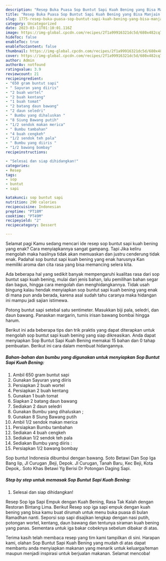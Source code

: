 ```yaml
---
description: "Resep Buka Puasa Sop Buntut Sapi Kuah Bening yang Bisa Manjain Lidah"
title: "Resep Buka Puasa Sop Buntut Sapi Kuah Bening yang Bisa Manjain Lidah"
slug: 1775-resep-buka-puasa-sop-buntut-sapi-kuah-bening-yang-bisa-manjain-lidah
category: Uncategorized
date: 2023-03-11T01:10:01.116Z
image: https://img-global.cpcdn.com/recipes/2f1a99916321dc5d/680x482cq70/sop-buntut-sapi-kuah-bening-foto-resep-utama.jpg
hideToc: false
enableToc: true
enableTocContent: false
thumbnail: https://img-global.cpcdn.com/recipes/2f1a99916321dc5d/680x482cq70/sop-buntut-sapi-kuah-bening-foto-resep-utama.jpg
cover: https://img-global.cpcdn.com/recipes/2f1a99916321dc5d/680x482cq70/sop-buntut-sapi-kuah-bening-foto-resep-utama.jpg
author: Admin
authorAv: notfound
ratingvalue: 3.9
reviewcount: 21
recipeingredient:
- "650 gram buntut sapi"
- " Sayuran yang diiris"
- "2 buah wortel"
- "2 buah kentang"
- "1 buah tomat"
- "2 batang daun bawang"
- "2 daun seledri"
- " Bumbu yang dihaluskan "
- "8 Siung Bawang putih"
- "1/2 sendok makan merica"
- " Bumbu tambahan"
- "4 buah cengkeh"
- "1/2 sendok teh pala"
- " Bumbu yang diiris "
- "1/2 bawang bombay"
recipeinstructions:

- "Selesai dan siap dihidangkan!"
categories:
- Resep
tags:
- sop
- buntut
- sapi

katakunci: sop buntut sapi 
nutrition: 290 calories
recipecuisine: Indonesian
preptime: "PT18M"
cooktime: "PT49M"
recipeyield: "2"
recipecategory: Dessert

---
```



Selamat pagi Kamu sedang mencari ide resep sop buntut sapi kuah bening yang enak? Cara menyiapkannya sangat gampang. Tapi Jika keliru mengolah maka hasilnya tidak akan memuaskan dan justru cenderung tidak enak. Padahal sop buntut sapi kuah bening yang enak harusnya Kan memiliki aroma dan cita rasa yang bisa memancing selera kita.


Ada beberapa hal yang sedikit banyak mempengaruhi kualitas rasa dari sop buntut sapi kuah bening, mulai dari jenis bahan, lalu pemilihan bahan segar dan bagus, hingga cara mengolah dan menghidangkannya. Tidak usah bingung kalau hendak menyiapkan sop buntut sapi kuah bening yang enak di mana pun anda berada, karena asal sudah tahu caranya maka hidangan ini mampu jadi sajian istimewa.

Potong buntut sapi setebal satu sentimeter. Masukkan biji pala, seledri, dan daun bawang. Panaskan margarin, tumis irisan bawang bombai hingga harum.


Berikut ini ada beberapa tips dan trik praktis yang dapat diterapkan untuk mengolah sop buntut sapi kuah bening yang siap dikreasikan. Anda dapat menyiapkan Sop Buntut Sapi Kuah Bening memakai 15 bahan dan 0 tahap pembuatan. Berikut ini cara dalam membuat hidangannya.

<!--inarticleads1-->

##### Bahan-bahan dan bumbu yang digunakan untuk menyiapkan Sop Buntut Sapi Kuah Bening:

1. Ambil 650 gram buntut sapi
1. Gunakan  Sayuran yang diiris
1. Persiapkan 2 buah wortel
1. Persiapkan 2 buah kentang
1. Gunakan 1 buah tomat
1. Siapkan 2 batang daun bawang
1. Sediakan 2 daun seledri
1. Gunakan  Bumbu yang dihaluskan ;
1. Gunakan 8 Siung Bawang putih
1. Ambil 1/2 sendok makan merica
1. Persiapkan  Bumbu tambahan
1. Sediakan 4 buah cengkeh
1. Sediakan 1/2 sendok teh pala
1. Sediakan  Bumbu yang diiris :
1. Persiapkan 1/2 bawang bombay


Sop buntut Indonesia dibumbui dengan bawang. Soto Betawi Dan Sop Iga Bang Iip, Jl Curugan ,Beji, Depok. Jl Curugan, Tanah Baru, Kec Beji, Kota Depok,. Soto Khas Betawi Yg Berisi Dr Potongan Daging Sapi. 

<!--inarticleads2-->

##### Step by step untuk memasak Sop Buntut Sapi Kuah Bening:


1. Selesai dan siap dihidangkan!

Resep Sop Iga Sapi Empuk dengan Kuah Bening, Rasa Tak Kalah dengan Restoran Bintang Lima. Berikut Resep sop iga sapi empuk dengan kuah bening yang bisa kamu buat dirumah untuk menu buka puasa di bulan Ramadhan nanti. Seporsi sop sapi disajikan lengkap dengan nasi putih, potongan wortel, kentang, daun bawang dan tentunya siraman kuah bening yang panas. Sementara untuk iga bakar cobeknya sebelum dibakar di atas. 

Terima kasih telah membaca resep yang tim kami tampilkan di sini. Harapan kami, olahan Sop Buntut Sapi Kuah Bening yang mudah di atas dapat membantu anda menyiapkan makanan yang menarik untuk keluarga/teman maupun menjadi inspirasi untuk berjualan makanan. Selamat mencoba!
